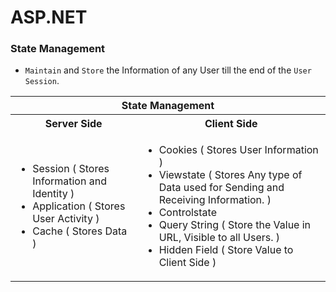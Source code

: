 # ASP.NET 

### State Management
- `Maintain` and `Store` the Information of any User till the end of the `User Session`.

<table>
  <tr><th colspan=2>State Management</th></tr>
  <tr><th>Server Side</th><th>Client Side</th></tr>
  <tr>
    <td>
      <ul>
        <li>Session ( Stores Information and Identity )</li>
        <li>Application ( Stores User Activity )</li>
        <li>Cache ( Stores Data )</li>
      </ul>
    </td>    
    <td>
      <ul>
        <li>Cookies ( Stores User Information )</li>
        <li>Viewstate ( Stores Any type of Data used for Sending and Receiving Information. )</li>
        <li>Controlstate</li>
        <li>Query String ( Store the Value in URL, Visible to all Users. )</li>
        <li>Hidden Field ( Store Value to Client Side )</li>
      </ul>
    </td>    
  </tr>
</table>
